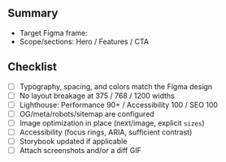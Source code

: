 ## Summary
- Target Figma frame: <!-- URL -->
- Scope/sections: Hero / Features / CTA

## Checklist
- [ ] Typography, spacing, and colors match the Figma design
- [ ] No layout breakage at 375 / 768 / 1200 widths
- [ ] Lighthouse: Performance 90+ / Accessibility 100 / SEO 100
- [ ] OG/meta/robots/sitemap are configured
- [ ] Image optimization in place (next/image, explicit `sizes`)
- [ ] Accessibility (focus rings, ARIA, sufficient contrast)
- [ ] Storybook updated if applicable
- [ ] Attach screenshots and/or a diff GIF
